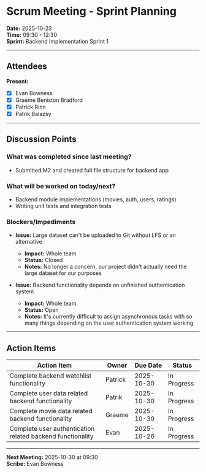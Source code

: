 # Scrum Meeting - Sprint Planning

**Date:** 2025-10-23  
**Time:** 09:30 - 12:30  
**Sprint:** Backend Implementation Sprint 1

---

## Attendees

**Present:**
- [x] Evan Bowness
- [x] Graeme Beniston Bradford
- [x] Patrick Rinn
- [x] Patrik Balazsy

---

## Discussion Points

### What was completed since last meeting?
- Submitted M2 and created full file structure for backend app

### What will be worked on today/next?
- Backend module implementations (movies, auth, users, ratings)
- Writing unit tests and integration tests

### Blockers/Impediments
- **Issue:** Large dataset can't be uploaded to Git without LFS or an alternative
  - **Impact:** Whole team
  - **Status:** Closed
  - **Notes:** No longer a concern, our project didn't actually need the large dataset for our purposes

- **Issue:** Backend functionality depends on unfinished authentication system
  - **Impact:** Whole team
  - **Status:** Open
  - **Notes:** It's currently difficult to assign asynchronous tasks with so many things depending on the user authentication system working

---

## Action Items

| Action Item | Owner | Due Date | Status |
|-------------|-------|----------|--------|
| Complete backend watchlist functionality | Patrick | 2025-10-30 | In Progress |
| Complete user data related backend functionality | Patrik | 2025-10-30 | In Progress |
| Complete movie data related backend functionality | Graeme | 2025-10-30 | In Progress |
| Complete user authentication related backend functionality | Evan | 2025-10-26 | In Progress |

---

**Next Meeting:** 2025-10-30 at 09:30  
**Scribe:** Evan Bowness
